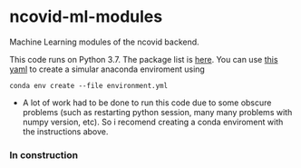 # ncovid-ml-modules
Machine Learning modules of the ncovid backend.

This code runs on Python 3.7. The package list is [here](package-list). You can use [this yaml](environment.yaml) to create a simular anaconda enviroment using 
```console
conda env create --file environment.yml
```
- A lot of work had to be done to run this code due to some obscure problems (such as restarting python session, many many problems with numpy version, etc). So i recomend creating a conda enviroment with the instructions above.

### In construction
